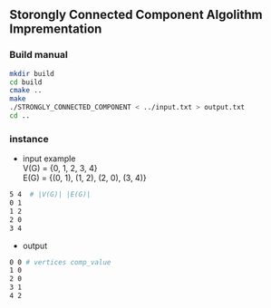 ## Storongly Connected Component Algolithm Imprementation

### Build manual

```bash
mkdir build
cd build
cmake ..
make
./STRONGLY_CONNECTED_COMPONENT < ../input.txt > output.txt
cd ..
```

### instance

- input example  
V(G) = {0, 1, 2, 3, 4}  
E(G) = {(0, 1), (1, 2), (2, 0), (3, 4)}  

```bash
5 4  # |V(G)| |E(G)|
0 1
1 2
2 0
3 4
```
- output 
```bash
0 0 # vertices comp_value
1 0
2 0
3 1
4 2
```


